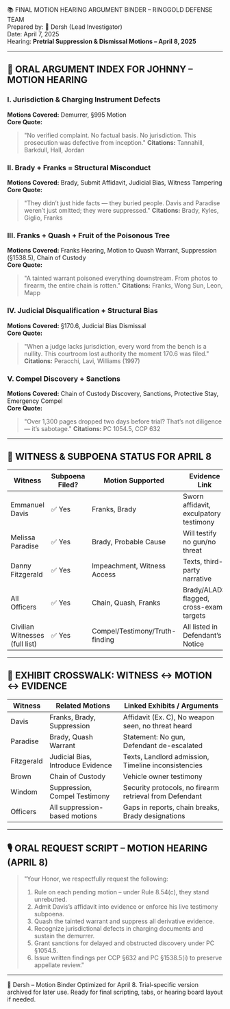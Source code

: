 📚 FINAL MOTION HEARING ARGUMENT BINDER – RINGGOLD DEFENSE TEAM  
Prepared by: 🧠 Dersh (Lead Investigator)  
Date: April 7, 2025  
Hearing: **Pretrial Suppression & Dismissal Motions – April 8, 2025**

---

## 🎯 ORAL ARGUMENT INDEX FOR JOHNNY – MOTION HEARING

### I. Jurisdiction & Charging Instrument Defects  
**Motions Covered:** Demurrer, §995 Motion  
**Core Quote:**  
> "No verified complaint. No factual basis. No jurisdiction. This prosecution was defective from inception."
**Citations:** Tannahill, Barkdull, Hall, Jordan

### II. Brady + Franks = Structural Misconduct  
**Motions Covered:** Brady, Submit Affidavit, Judicial Bias, Witness Tampering  
**Core Quote:**  
> "They didn’t just hide facts — they buried people. Davis and Paradise weren’t just omitted; they were suppressed."
**Citations:** Brady, Kyles, Giglio, Franks

### III. Franks + Quash + Fruit of the Poisonous Tree  
**Motions Covered:** Franks Hearing, Motion to Quash Warrant, Suppression (§1538.5), Chain of Custody  
**Core Quote:**  
> "A tainted warrant poisoned everything downstream. From photos to firearm, the entire chain is rotten."
**Citations:** Franks, Wong Sun, Leon, Mapp

### IV. Judicial Disqualification + Structural Bias  
**Motions Covered:** §170.6, Judicial Bias Dismissal  
**Core Quote:**  
> "When a judge lacks jurisdiction, every word from the bench is a nullity. This courtroom lost authority the moment 170.6 was filed."
**Citations:** Peracchi, Lavi, Williams (1997)

### V. Compel Discovery + Sanctions  
**Motions Covered:** Chain of Custody Discovery, Sanctions, Protective Stay, Emergency Compel  
**Core Quote:**  
> "Over 1,300 pages dropped two days before trial? That’s not diligence — it’s sabotage."
**Citations:** PC 1054.5, CCP 632

---

## 🧾 WITNESS & SUBPOENA STATUS FOR APRIL 8

| Witness | Subpoena Filed? | Motion Supported | Evidence Link |
|---------|------------------|-------------------|----------------|
| Emmanuel Davis | ✅ Yes | Franks, Brady | Sworn affidavit, exculpatory testimony |
| Melissa Paradise | ✅ Yes | Brady, Probable Cause | Will testify no gun/no threat |
| Danny Fitzgerald | ✅ Yes | Impeachment, Witness Access | Texts, third-party narrative |
| All Officers | ✅ Yes | Chain, Quash, Franks | Brady/ALADS flagged, cross-exam targets |
| Civilian Witnesses (full list) | ✅ Yes | Compel/Testimony/Truth-finding | All listed in Defendant’s Notice |

---

## 📁 EXHIBIT CROSSWALK: WITNESS ↔ MOTION ↔ EVIDENCE

| Witness | Related Motions | Linked Exhibits / Arguments |
|---------|------------------|-----------------------------|
| Davis | Franks, Brady, Suppression | Affidavit (Ex. C), No weapon seen, no threat heard |
| Paradise | Brady, Quash Warrant | Statement: No gun, Defendant de-escalated |
| Fitzgerald | Judicial Bias, Introduce Evidence | Texts, Landlord admission, Timeline inconsistencies |
| Brown | Chain of Custody | Vehicle owner testimony |
| Windom | Suppression, Compel Testimony | Security protocols, no firearm retrieval from Defendant |
| Officers | All suppression-based motions | Gaps in reports, chain breaks, Brady designations |

---

## 🎙️ ORAL REQUEST SCRIPT – MOTION HEARING (APRIL 8)

> "Your Honor, we respectfully request the following:
> 
> 1. Rule on each pending motion – under Rule 8.54(c), they stand unrebutted.
> 2. Admit Davis’s affidavit into evidence or enforce his live testimony subpoena.
> 3. Quash the tainted warrant and suppress all derivative evidence.
> 4. Recognize jurisdictional defects in charging documents and sustain the demurrer.
> 5. Grant sanctions for delayed and obstructed discovery under PC §1054.5.
> 6. Issue written findings per CCP §632 and PC §1538.5(i) to preserve appellate review."

---

🧠 Dersh – Motion Binder Optimized for April 8. Trial-specific version archived for later use. Ready for final scripting, tabs, or hearing board layout if needed.

